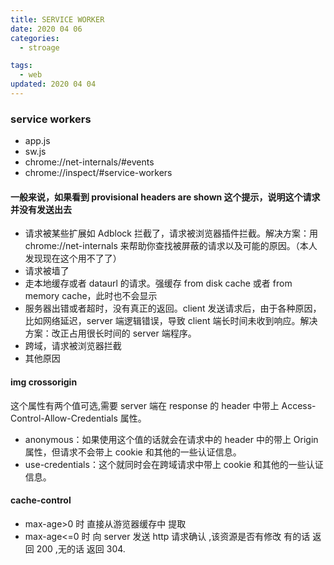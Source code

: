 ```yaml
---
title: SERVICE WORKER
date: 2020 04 06
categories:
  - stroage

tags:
  - web
updated: 2020 04 04
---
```


### service workers

- app.js
- sw.js
- chrome://net-internals/#events
- chrome://inspect/#service-workers

#### 一般来说，如果看到 provisional headers are shown 这个提示，说明这个请求并没有发送出去

- 请求被某些扩展如 Adblock 拦截了，请求被浏览器插件拦截。解决方案：用 chrome://net-internals 来帮助你查找被屏蔽的请求以及可能的原因。（本人发现现在这个用不了了）
- 请求被墙了
- 走本地缓存或者 dataurl 的请求。强缓存 from disk cache 或者 from memory cache，此时也不会显示
- 服务器出错或者超时，没有真正的返回。client 发送请求后，由于各种原因，比如网络延迟，server 端逻辑错误，导致 client 端长时间未收到响应。解决方案：改正占用很长时间的 server 端程序。
- 跨域，请求被浏览器拦截
- 其他原因

#### img crossorigin

这个属性有两个值可选,需要 server 端在 response 的 header 中带上 Access-Control-Allow-Credentials 属性。

- anonymous：如果使用这个值的话就会在请求中的 header 中的带上 Origin 属性，但请求不会带上 cookie 和其他的一些认证信息。
- use-credentials：这个就同时会在跨域请求中带上 cookie 和其他的一些认证信息。

#### cache-control

- max-age>0 时 直接从游览器缓存中 提取
- max-age<=0 时 向 server 发送 http 请求确认 ,该资源是否有修改 有的话 返回 200 ,无的话 返回 304.
